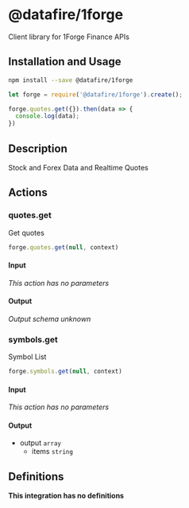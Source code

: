 # @datafire/1forge

Client library for 1Forge Finance APIs

## Installation and Usage
```bash
npm install --save @datafire/1forge
```
```js
let forge = require('@datafire/1forge').create();

forge.quotes.get({}).then(data => {
  console.log(data);
})
```

## Description

Stock and Forex Data and Realtime Quotes

## Actions

### quotes.get
Get quotes


```js
forge.quotes.get(null, context)
```

#### Input
*This action has no parameters*

#### Output
*Output schema unknown*

### symbols.get
Symbol List


```js
forge.symbols.get(null, context)
```

#### Input
*This action has no parameters*

#### Output
* output `array`
  * items `string`



## Definitions

**This integration has no definitions**
